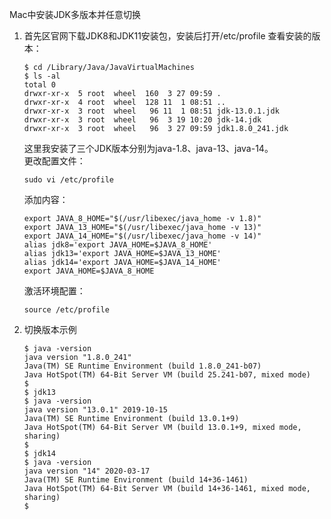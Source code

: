 Mac中安装JDK多版本并任意切换

1. 首先区官网下载JDK8和JDK11安装包，安装后打开/etc/profile
    查看安装的版本：
    ```
    $ cd /Library/Java/JavaVirtualMachines
    $ ls -al
    total 0
    drwxr-xr-x  5 root  wheel  160  3 27 09:59 .
    drwxr-xr-x  4 root  wheel  128 11  1 08:51 ..
    drwxr-xr-x  3 root  wheel   96 11  1 08:51 jdk-13.0.1.jdk
    drwxr-xr-x  3 root  wheel   96  3 19 10:20 jdk-14.jdk
    drwxr-xr-x  3 root  wheel   96  3 27 09:59 jdk1.8.0_241.jdk
    ```
    这里我安装了三个JDK版本分别为java-1.8、java-13、java-14。  
    更改配置文件：
    ```
    sudo vi /etc/profile
    ```
    添加内容：  
    ```
    export JAVA_8_HOME="$(/usr/libexec/java_home -v 1.8)"
    export JAVA_13_HOME="$(/usr/libexec/java_home -v 13)"
    export JAVA_14_HOME="$(/usr/libexec/java_home -v 14)"
    alias jdk8='export JAVA_HOME=$JAVA_8_HOME'
    alias jdk13='export JAVA_HOME=$JAVA_13_HOME'
    alias jdk14='export JAVA_HOME=$JAVA_14_HOME'
    export JAVA_HOME=$JAVA_8_HOME   
    ```
    激活环境配置：  
    ```
    source /etc/profile
    ```

2. 切换版本示例
    ```
    $ java -version
    java version "1.8.0_241"
    Java(TM) SE Runtime Environment (build 1.8.0_241-b07)
    Java HotSpot(TM) 64-Bit Server VM (build 25.241-b07, mixed mode)
    $ 
    $ jdk13
    $ java -version
    java version "13.0.1" 2019-10-15
    Java(TM) SE Runtime Environment (build 13.0.1+9)
    Java HotSpot(TM) 64-Bit Server VM (build 13.0.1+9, mixed mode, sharing)
    $ 
    $ jdk14
    $ java -version
    java version "14" 2020-03-17
    Java(TM) SE Runtime Environment (build 14+36-1461)
    Java HotSpot(TM) 64-Bit Server VM (build 14+36-1461, mixed mode, sharing)
    $ 
    ```